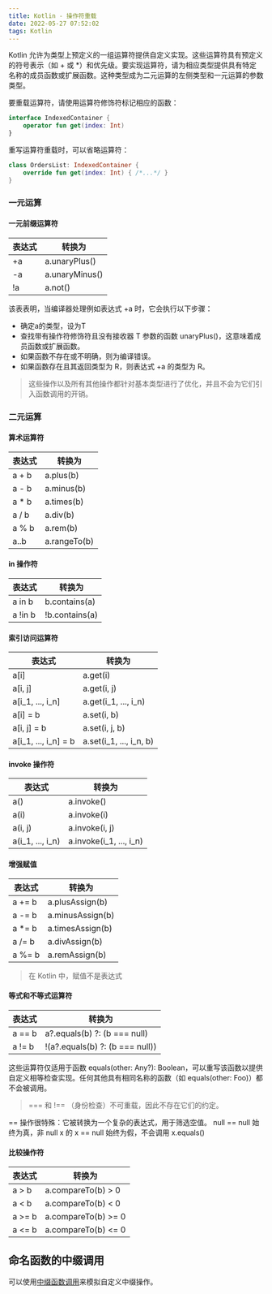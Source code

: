 ```yaml
---
title: Kotlin - 操作符重载
date: 2022-05-27 07:52:02
tags: Kotlin
---
```


Kotlin 允许为类型上预定义的一组运算符提供自定义实现。这些运算符具有预定义的符号表示（如 + 或 *）和优先级。要实现运算符，请为相应类型提供具有特定名称的成员函数或扩展函数。这种类型成为二元运算的左侧类型和一元运算的参数类型。

要重载运算符，请使用运算符修饰符标记相应的函数：
``` kotlin
interface IndexedContainer {
    operator fun get(index: Int)
}
```

重写运算符重载时，可以省略运算符：
``` kotlin
class OrdersList: IndexedContainer {
    override fun get(index: Int) { /*...*/ }
}
```


### 一元运算

#### 一元前缀运算符
| 表达式        | 转换为               |
|------------|-------------------|
| +a         | a.unaryPlus()     |
| -a         | a.unaryMinus()    |
| !a         | a.not()           |

该表表明，当编译器处理例如表达式 +a 时，它会执行以下步骤：
* 确定a的类型，设为T
* 查找带有操作符修饰符且没有接收器 T 参数的函数 unaryPlus()，这意味着成员函数或扩展函数。
* 如果函数不存在或不明确，则为编译错误。
* 如果函数存在且其返回类型为 R，则表达式 +a 的类型为 R。

> 这些操作以及所有其他操作都针对基本类型进行了优化，并且不会为它们引入函数调用的开销。



### 二元运算

#### 算术运算符
| 表达式   | 转换为          |
|-------|--------------|
| a + b | a.plus(b)    |
| a - b | a.minus(b)   |
| a * b | a.times(b)   |
| a / b | a.div(b)     |
| a % b | a.rem(b)     |
| a..b  | a.rangeTo(b) |

#### in 操作符
| 表达式     | 转换为            |
|---------|----------------|
| a in b  | b.contains(a)  |
| a !in b | !b.contains(a) |

#### 索引访问运算符
| 表达式                    | 转换为                     |
|------------------------|-------------------------|
| a\[i\]                 | a.get(i)                |
| a\[i, j\]              | a.get(i, j)             |
| a\[i_1, ..., i_n\]     | a.get(i_1, ..., i_n)    |
| a\[i\] = b             | a.set(i, b)             |
| a\[i, j\] = b          | a.set(i, j, b)          |
| a\[i_1, ..., i_n\] = b | a.set(i_1, ..., i_n, b) |

#### invoke 操作符
| 表达式              | 转换为                     |
|------------------|-------------------------|
| a()              | a.invoke()              |
| a(i)             | a.invoke(i)             |
| a(i, j)          | a.invoke(i, j)          |
| a(i_1, ..., i_n) | a.invoke(i_1, ..., i_n) |

#### 增强赋值
| 表达式    | 转换为              |
|--------|------------------|
| a += b | a.plusAssign(b)  |
| a -= b | a.minusAssign(b) |
| a *= b | a.timesAssign(b) |
| a /= b | a.divAssign(b)   |
| a %= b | a.remAssign(b)   |

> 在 Kotlin 中，赋值不是表达式

#### 等式和不等式运算符
| 表达式    | 转换为                             |
|--------|---------------------------------|
| a == b | a?.equals(b) ?: (b === null)    |
| a != b | !(a?.equals(b) ?: (b === null)) |

这些运算符仅适用于函数 equals(other: Any?): Boolean，可以重写该函数以提供自定义相等检查实现。任何其他具有相同名称的函数（如 equals(other: Foo)）都不会被调用。

> === 和 !== （身份检查）不可重载，因此不存在它们的约定。

== 操作很特殊：它被转换为一个复杂的表达式，用于筛选空值。 null == null 始终为真，非 null x 的 x == null 始终为假，不会调用 x.equals()


#### 比较操作符
| 表达式    | 转换为                 |
|--------|---------------------|
| a > b  | a.compareTo(b) > 0  |
| a < b  | a.compareTo(b) < 0  |
| a >= b | a.compareTo(b) >= 0 |
| a <= b | a.compareTo(b) <= 0 |



## 命名函数的中缀调用
可以使用[中缀函数调用]()来模拟自定义中缀操作。

